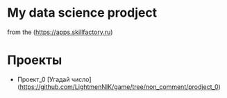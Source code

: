 # My data science prodject
from the (https://apps.skillfactory.ru) 
# Проекты
* Проект_0 [Угадай число] (https://github.com/LightmenNIK/game/tree/non_comment/prodject_0)

